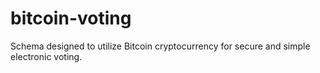 bitcoin-voting
==============

Schema designed to utilize Bitcoin cryptocurrency for secure and simple electronic voting.

